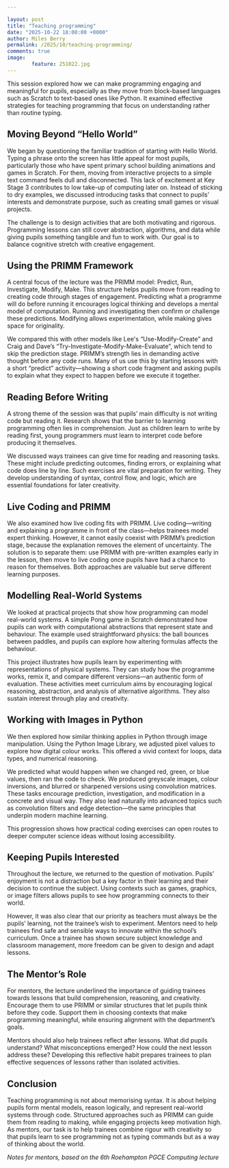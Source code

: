 ```yaml
---  

layout: post  
title: "Teaching programming"  
date: "2025-10-22 18:00:00 +0000"
author: Miles Berry
permalink: /2025/10/teaching-programming/
comments: true
image:
        feature: 251022.jpg
---
```


This session explored how we can make programming engaging and meaningful for pupils, especially as they move from block-based languages such as Scratch to text-based ones like Python. It examined effective strategies for teaching programming that focus on understanding rather than routine typing.

## Moving Beyond “Hello World”

We began by questioning the familiar tradition of starting with Hello World. Typing a phrase onto the screen has little appeal for most pupils, particularly those who have spent primary school building animations and games in Scratch. For them, moving from interactive projects to a simple text command feels dull and disconnected. This lack of excitement at Key Stage 3 contributes to low take-up of computing later on. Instead of sticking to dry examples, we discussed introducing tasks that connect to pupils’ interests and demonstrate purpose, such as creating small games or visual projects.

The challenge is to design activities that are both motivating and rigorous. Programming lessons can still cover abstraction, algorithms, and data while giving pupils something tangible and fun to work with. Our goal is to balance cognitive stretch with creative engagement.

## Using the PRIMM Framework

A central focus of the lecture was the PRIMM model: Predict, Run, Investigate, Modify, Make. This structure helps pupils move from reading to creating code through stages of engagement. Predicting what a programme will do before running it encourages logical thinking and develops a mental model of computation. Running and investigating then confirm or challenge these predictions. Modifying allows experimentation, while making gives space for originality.

We compared this with other models like Lee's “Use-Modify-Create” and Craig and Dave’s “Try-Investigate-Modify-Make-Evaluate”, which tend to skip the prediction stage. PRIMM’s strength lies in demanding active thought before any code runs. Many of us use this by starting lessons with a short “predict” activity—showing a short code fragment and asking pupils to explain what they expect to happen before we execute it together.

## Reading Before Writing

A strong theme of the session was that pupils’ main difficulty is not writing code but reading it. Research shows that the barrier to learning programming often lies in comprehension. Just as children learn to write by reading first, young programmers must learn to interpret code before producing it themselves.

We discussed ways trainees can give time for reading and reasoning tasks. These might include predicting outcomes, finding errors, or explaining what code does line by line. Such exercises are vital preparation for writing. They develop understanding of syntax, control flow, and logic, which are essential foundations for later creativity.

## Live Coding and PRIMM

We also examined how live coding fits with PRIMM. Live coding—writing and explaining a programme in front of the class—helps trainees model expert thinking. However, it cannot easily coexist with PRIMM’s prediction stage, because the explanation removes the element of uncertainty. The solution is to separate them: use PRIMM with pre-written examples early in the lesson, then move to live coding once pupils have had a chance to reason for themselves. Both approaches are valuable but serve different learning purposes.

## Modelling Real-World Systems

We looked at practical projects that show how programming can model real-world systems. A simple Pong game in Scratch demonstrated how pupils can work with computational abstractions that represent state and behaviour. The example used straightforward physics: the ball bounces between paddles, and pupils can explore how altering formulas affects the behaviour.

This project illustrates how pupils learn by experimenting with representations of physical systems. They can study how the programme works, remix it, and compare different versions—an authentic form of evaluation. These activities meet curriculum aims by encouraging logical reasoning, abstraction, and analysis of alternative algorithms. They also sustain interest through play and creativity.

## Working with Images in Python

We then explored how similar thinking applies in Python through image manipulation. Using the Python Image Library, we adjusted pixel values to explore how digital colour works. This offered a vivid context for loops, data types, and numerical reasoning.

We predicted what would happen when we changed red, green, or blue values, then ran the code to check. We produced greyscale images, colour inversions, and blurred or sharpened versions using convolution matrices. These tasks encourage prediction, investigation, and modification in a concrete and visual way. They also lead naturally into advanced topics such as convolution filters and edge detection—the same principles that underpin modern machine learning.

This progression shows how practical coding exercises can open routes to deeper computer science ideas without losing accessibility.

## Keeping Pupils Interested

Throughout the lecture, we returned to the question of motivation. Pupils’ enjoyment is not a distraction but a key factor in their learning and their decision to continue the subject. Using contexts such as games, graphics, or image filters allows pupils to see how programming connects to their world.

However, it was also clear that our priority as teachers must always be the pupils’ learning, not the trainee’s wish to experiment. Mentors need to help trainees find safe and sensible ways to innovate within the school’s curriculum. Once a trainee has shown secure subject knowledge and classroom management, more freedom can be given to design and adapt lessons.

## The Mentor’s Role

For mentors, the lecture underlined the importance of guiding trainees towards lessons that build comprehension, reasoning, and creativity. Encourage them to use PRIMM or similar structures that let pupils think before they code. Support them in choosing contexts that make programming meaningful, while ensuring alignment with the department’s goals.

Mentors should also help trainees reflect after lessons. What did pupils understand? What misconceptions emerged? How could the next lesson address these? Developing this reflective habit prepares trainees to plan effective sequences of lessons rather than isolated activities.

## Conclusion

Teaching programming is not about memorising syntax. It is about helping pupils form mental models, reason logically, and represent real-world systems through code. Structured approaches such as PRIMM can guide them from reading to making, while engaging projects keep motivation high. As mentors, our task is to help trainees combine rigour with creativity so that pupils learn to see programming not as typing commands but as a way of thinking about the world.  

*Notes for mentors, based on the 6th Roehampton PGCE Computing lecture*